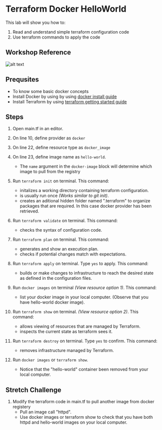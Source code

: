 # Terraform Docker HelloWorld
This lab will show you how to:
1. Read and understand simple terraform configuration code
2. Use terraform commands to apply the code


## Workshop Reference 
![alt text](https://github.com/gohjiaying/CloudSeedersTerraform/blob/master/images/demo1explanation.png "Workshop 1 Architecture Reference")


## Prequsites
- To know some basic docker concepts
- Install Docker by using by using [docker install guide](https://docs.docker.com/get-docker/)
- Install Terraform by using [terraform getting started guide](https://learn.hashicorp.com/terraform/getting-started/install.html)


## Steps
1. Open main.tf in an editor.


2. On line 10, define provider as `docker`

3. On line 22, define resource type as `docker_image` 

4. On line 23, define image name as `hello-world`. 
    - The `name` argument in the `docker-image` block will determine which image to pull from the registry

5. Run `terraform init` on terminal. This command:
    - initalizes a working directory containing terraform configuration.
    - is usually run once *(Works similar to git init)*.
    - creates an aditional hidden folder named ".terraform" to organize
    packages that are required. In this case docker provider has been retrieved.


6. Run `terraform validate` on terminal. This command:
    - checks the syntax of configuration code.


7. Run `terraform plan` on terminal. This command:
    - generates and show an execution plan.
    - checks if potential changes match with expectations.
 

8. Run `terraform apply` on terminal. Type `yes` to apply. This command:
    - builds or make changes to infrastructure to reach the desired state as defined in the configuration files.


9. Run `docker images` on terminal *(View resource option 1)*. This command:
    - list your docker image in your local computer. (Observe that you have hello-world docker image).


10. Run `terraform show` on terminal. *(View resource option 2)*. This command:
    - allows viewing of resources that are managed by Terraform.
    - inspects the current state as terraform sees it.


11. Run `terraform destroy` on terminal. Type `yes` to confirm. This command:
    - removes infrastructure managed by Terraform.

 
12. Run `docker images` or `terraform show`. 
    - Notice that the "hello-world" container been removed from your local computer.


## Stretch Challenge
1. Modify the terraform code in main.tf to pull another image from docker registery
    - Pull an image call "httpd".
    - Use docker images or terraform show to check that you have both httpd and hello-world images on your local computer.